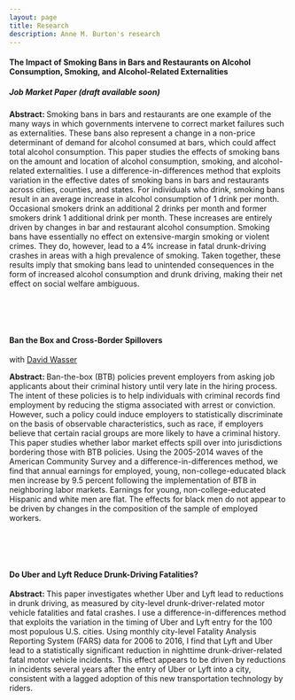 ```yaml
---
layout: page
title: Research
description: Anne M. Burton's research
---
```


#### The Impact of Smoking Bans in Bars and Restaurants on Alcohol Consumption, Smoking, and Alcohol-Related Externalities

##### Job Market Paper (draft available soon)

<strong> Abstract: </strong> Smoking bans in bars and restaurants are one example of the many ways in which governments intervene to correct market failures such as externalities. These bans also represent a change in a non-price determinant of demand for alcohol consumed at bars, which could affect total alcohol consumption. This paper studies the effects of smoking bans on the amount and location of alcohol consumption, smoking, and alcohol-related externalities. I use a difference-in-differences method that exploits variation in the effective dates of smoking bans in bars and restaurants across cities, counties, and states. For individuals who drink, smoking bans result in an average increase in alcohol consumption of 1 drink per month. Occasional smokers drink an additional 2 drinks per month and former smokers drink 1 additional drink per month. These increases are entirely driven by changes in bar and restaurant alcohol consumption. Smoking bans have essentially no effect on extensive-margin smoking or violent crimes. They do, however, lead to a 4% increase in fatal drunk-driving crashes in areas with a high prevalence of smoking. Taken together, these results imply that smoking bans lead to unintended consequences in the form of increased alcohol consumption and drunk driving, making their net effect on social welfare ambiguous. 

<br/>
<br/>
<br/>


#### Ban the Box and Cross-Border Spillovers

with [David Wasser](https://www.davidnwasser.com/)

<strong> Abstract: </strong> Ban-the-box (BTB) policies prevent employers from asking job applicants about their criminal history until very late in the hiring process. The intent of these policies is to help individuals with criminal records find employment by reducing the stigma associated with arrest or conviction. However, such a policy could induce employers to statistically discriminate on the basis of observable characteristics, such as race, if employers believe that certain racial groups are more likely to have a criminal history. This paper studies whether labor market effects spill over into jurisdictions bordering those with BTB policies. Using the 2005-2014 waves of the American Community Survey and a difference-in-differences method, we find that annual earnings for employed, young, non-college-educated black men increase by 9.5 percent following the implementation of BTB in neighboring labor markets. Earnings for young, non-college-educated Hispanic and white men are flat. The effects for black men do not appear to be driven by changes in the composition of the sample of employed workers.

<br/>
<br/>
<br/>


#### Do Uber and Lyft Reduce Drunk-Driving Fatalities?

<strong> Abstract: </strong> This paper investigates whether Uber and Lyft lead to reductions in drunk driving, as measured by city-level drunk-driver-related motor vehicle fatalities and fatal crashes. I use a difference-in-differences method that exploits the variation in the timing of Uber and Lyft entry for the 100 most populous U.S. cities. Using monthly city-level Fatality Analysis Reporting System (FARS) data for 2006 to 2016, I find that Lyft and Uber lead to a statistically significant reduction in nighttime drunk-driver-related fatal motor vehicle incidents. This effect appears to be driven by reductions in incidents several years after the entry of Uber or Lyft into a city, consistent with a lagged adoption of this new transportation technology by riders.



<!-- #### <u>Placeholder</u>
*Placeholder for working papers someday...* -->

<!--[click here for the most recent version of the paper]({{ BASE_PATH}}/pages/working_papers/sample-working-paper.pdf)-->


<!-- Note: this is how to write a comment in HTML. Everything in here won't show up on your webpage.-->

<!--
To increase the size of the title, use fewer # in front of the paper title.
To decrease the size of the title, use more #. 
To remove the italics, remove the * before and after the description
To remove the underline from the title, remove the <u> tags (<u> and </u>)
-->